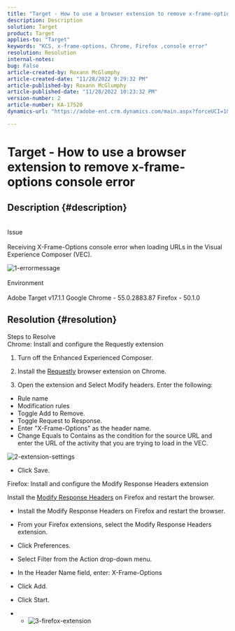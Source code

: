 ```yaml
---
title: "Target - How to use a browser extension to remove x-frame-options console error"
description: Description
solution: Target
product: Target
applies-to: "Target"
keywords: "KCS, x-frame-options, Chrome, Firefox ,console error"
resolution: Resolution
internal-notes: 
bug: False
article-created-by: Roxann McGlumphy
article-created-date: "11/28/2022 9:29:32 PM"
article-published-by: Roxann McGlumphy
article-published-date: "11/28/2022 10:23:32 PM"
version-number: 2
article-number: KA-17520
dynamics-url: "https://adobe-ent.crm.dynamics.com/main.aspx?forceUCI=1&pagetype=entityrecord&etn=knowledgearticle&id=c93221b9-636f-ed11-9561-6045bd006079"

---
```

# Target - How to use a browser extension to remove x-frame-options console error

## Description {#description}

<br>Issue<br><br>
Receiving X-Frame-Options console error when loading URLs in the Visual Experience Composer (VEC).

![1-errormessage](https://helpx.adobe.com/content/dam/help/en/target/kb/how-to-use-a-browser-extension-to-remove-x-frame-options-console/jcr%3acontent/main-pars/image/1-errormessage.jpg "1-errormessage")
<br><br>Environment<br><br>
Adobe Target v17.1.1
 Google Chrome - 55.0.2883.87
 Firefox - 50.1.0




## Resolution {#resolution}

Steps to Resolve<br>
Chrome: Install and configure the Requestly extension

1. Turn off the Enhanced Experienced Composer.

2. Install the [Requestly](https://chrome.google.com/webstore/detail/requestly/mdnleldcmiljblolnjhpnblkcekpdkpa?hl=en) browser extension on Chrome.

3. Open the extension and Select Modify headers. Enter the following:

- Rule name
- Modification rules
- Toggle Add to Remove.
- Toggle Request to Response.
- Enter "X-Frame-Options" as the header name.
- Change Equals to Contains as the condition for the source URL and enter the URL of the activity that you are trying to load in the VEC.

![2-extension-settings](https://helpx.adobe.com/content/dam/help/en/target/kb/how-to-use-a-browser-extension-to-remove-x-frame-options-console/jcr%3acontent/main-pars/procedure/proc_par/step_2/step_par/image/2-extension-settings.png "2-extension-settings")
- Click Save.




Firefox: Install and configure the Modify Response Headers extension

Install the [Modify Response Headers](https://addons.mozilla.org/en-us/firefox/addon/modify-response-headers/) on Firefox and restart the browser.

- Install the Modify Response Headers on Firefox and restart the browser.
- From your Firefox extensions, select the Modify Response Headers extension.
- Click Preferences.
- Select Filter from the Action drop-down menu.
- In the Header Name field, enter: X-Frame-Options
- Click Add.
- Click Start.


- - ![3-firefox-extension](https://helpx.adobe.com/content/dam/help/en/target/kb/how-to-use-a-browser-extension-to-remove-x-frame-options-console/jcr%3acontent/main-pars/procedure_1532616470/proc_par/step_1817832849/step_par/image/3-firefox-extension.png "3-firefox-extension")



